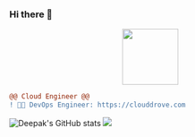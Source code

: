 ### Hi there 👋

<p align="center">
 <img src="https://liveimages.algoworks.com/new-algoworks/wp-content/uploads/2022/06/16052457/DevOps-Steps-1-min.gif" width="100" height="100" />
</p>

```diff
@@ Cloud Engineer @@
! 👨‍💻 DevOps Engineer: https://clouddrove.com
```

![Deepak's GitHub stats](https://github-readme-stats.vercel.app/api?username=d4kverma&count_private=true&theme=synthwave&show_icons=true)
![](https://komarev.com/ghpvc/?username=d4kverma&color=2b2139)
